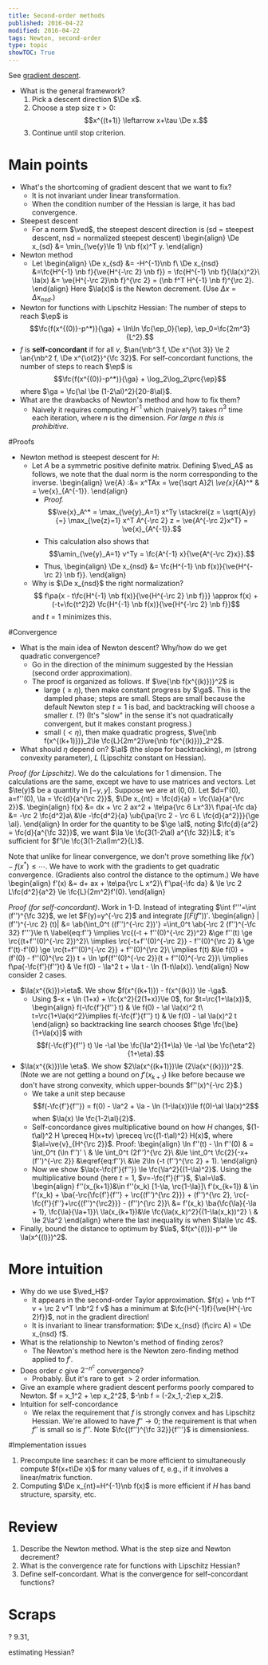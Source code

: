 ```yaml
---
title: Second-order methods
published: 2016-04-22
modified: 2016-04-22
tags: Newton, second-order
type: topic
showTOC: True
---
```


See [gradient descent](GD.html).

* What is the general framework?
    1. Pick a descent direction $\De x$.
	2.  Choose a step size $\tau>0$:
	    $$x^{(t+1)} \leftarrow x+\tau \De x.$$
    3. Continue until stop criterion.

# Main points

* What's the shortcoming of gradient descent that we want to fix?
    * It is not invariant under linear transformation.
	* When the condition number of the Hessian is large, it has bad convergence.
* Steepest descent
    *   For a norm $\ved$, the steepest descent direction is (sd = steepest descent, nsd = normalized steepest descent)
	    \begin{align}
		\De x_{sd} &= \min_{\ve{y}\le 1} \nb f(x)^T y.
		\end{align}
* Newton method
    *   Let
	    \begin{align}
		\De x_{sd} &= -H^{-1}\nb f\\
		\De x_{nsd} &=\fc{H^{-1} \nb f}{\ve{H^{-\rc 2} \nb f}} = \fc{H^{-1} \nb f}{\la(x)^2}\\
		\la(x) &= \ve{H^{-\rc 2}\nb f}^{\rc 2} = (\nb f^T H^{-1} \nb f)^{\rc 2}.
	    \end{align}
		Here $\la(x)$ is the Newton decrement. (Use $\Delta x = \Delta x_{nsd}$.)
*   Newton for functions with Lipschitz Hessian: The number of steps to reach $\ep$ is
    $$\fc{f(x^{(0)}-p^*)}{\ga} + \ln\ln \fc{\ep_0}{\ep}, \ep_0=\fc{2m^3}{L^2}.$$
*   $f$ is **self-concordant** if for all $v$, $\an{\nb^3 f, \De x^{\ot 3}} \le 2 \an{\nb^2 f, \De x^{\ot2}}^{\fc 32}$. For self-concordant functions, the number of steps to reach $\ep$ is
    $$\fc{f(x^{(0)}-p^*)}{\ga} + \log_2\log_2\prc{\ep}$$
	where $\ga = \fc{\al \be (1-2\al)^2}{20-8\al}$.
* What are the drawbacks of Newton's method and how to fix them?
    * Naively it requires computing $H^{-1}$ which (naively?) takes $n^3$ time each iteration, where $n$ is the dimension. *For large $n$ this is prohibitive.*

#Proofs

*   Newton method is steepest descent for $H$:
	*   Let $A$ be a symmetric positive definite matrix. Defining $\ved_A$ as follows, we note that the dual norm is the norm corresponding to the inverse.
		\begin{align}
		\ve{A} :&= x^TAx = \ve{\sqrt A}_2\\
		\ve{x}_{A}^* & = \ve{x}_{A^{-1}}.
		\end{align}
		*   *Proof.*
			$$\ve{x}_A^* = \max_{\ve{y}_A=1} x^Ty \stackrel{z = \sqrt{A}y}{=} \max_{\ve{z}=1} x^T A^{-\rc 2} z = \ve{A^{-\rc 2}x^T}  = \ve{x}_{A^{-1}}.$$
		*   This calculation also shows that
		    $$\amin_{\ve{y}_A=1} v^Ty = \fc{A^{-1} x}{\ve{A^{-\rc 2}x}}.$$
		*   Thus,
			\begin{align}
			\De x_{nsd} &= \fc{H^{-1} \nb f(x)}{\ve{H^{-\rc 2} \nb f}}.
			\end{align}
	*   Why is $\De x_{nsd}$ the right normalization?
	    $$ f\pa{x - t\fc{H^{-1} \nb f(x)}{\ve{H^{-\rc 2} \nb f}}} \approx f(x) + (-t+\fc{t^2}2) \fc{H^{-1} \nb f(x)}{\ve{H^{-\rc 2} \nb f}}$$
		and $t=1$ minimizes this.

#Convergence

* What is the main idea of Newton descent? Why/how do we get quadratic convergence?
    * Go in the direction of the minimum suggested by the Hessian (second order approximation).
	*   The proof is organized as follows. If $\ve{\nb f(x^{(k)})}^2$ is
	    * large ($\ge \eta$), then make constant progress by $\ga$. This is the dampled phase; steps are small. Steps are small because the default Newton step $t=1$ is bad, and backtracking will choose a smaller $t$. (?) (It's "slow" in the sense it's not quadratically convergent, but it makes constant progress.)
		* small ($<\eta$), then make quadratic progress, $\ve{\nb f(x^{(k+1)})}_2\le \fc{L}{2m^2}\ve{\nb f(x^{(k)})}_2^2$.
* What should $\eta$ depend on? $\al$ (the slope for backtracking), $m$ (strong convexity parameter), $L$ (Lipschitz constant on Hessian).

*Proof (for Lipschitz)*. We do the calculations for 1 dimension. The calculations are the same, except we have to use matrices and vectors. Let $\te(y)$ be a quantity in $[-y,y]$. Suppose we are at $(0,0)$. Let $d=f'(0), a=f''(0), \la = \fc{d}{a^{\rc 2}}$, $\De x_{nt} = \fc{d}{a} = \fc{\la}{a^{\rc 2}}$.
\begin{align}
f(x) &= dx + \rc 2 ax^2 + \te\pa{\rc 6 Lx^3}\\
f\pa{-\fc da} &= -\rc 2 \fc{d^2}a\\
&\le -\fc{d^2}{a} \ub{\pa{\rc 2 - \rc 6 L \fc{d}{a^2}}}{\ge \al}.
\end{align}
In order for the quantity to be $\ge \al$, noting $\fc{d}{a^2} = \fc{d}{a^{\fc 32}}$, we want $\la \le \fc{3(1-2\al) a^{\fc 32}}L$; it's sufficient for $f'\le \fc{3(1-2\al)m^2}{L}$.

Note that unlike for linear convergence, we don't prove something like $f(x') - f(x^*)\le \cdots$. We have to work with the gradients to get quadratic convergence. (Gradients also control the distance to the optimum.) We have
\begin{align}
f'(x) &= d+ ax + \te\pa{\rc L x^2}\\
f'\pa{-\fc da} & \le \rc 2 L\fc{d^2}{a^2} \le \fc{L}{2m^2}f'(0).
\end{align}

*Proof (for self-concordant)*. Work in 1-D. Instead of integrating $\int f'''=\int (f'')^{\fc 32}$, we let $F(y)=y^{-\rc 2}$ and integrate $\int (F(f''))'$.
\begin{align}
|(f'')^{-\rc 2} (t)| &= \ab{\int_0^t ((f'')^{-\rc 2})'} =\int_0^t \ab{-\rc 2 (f'')^{-\fc 32} f'''}\le t\\
\label{eq:f''}
\implies
\rc{(-t + f''(0)^{-\rc 2})^2} &\ge f''(t) \ge \rc{(t+f''(0)^{-\rc 2})^2}\\
\implies
\rc{-t+f''(0)^{-\rc 2}} - f''(0)^{\rc 2} & \ge f'(t)-f'(0) \ge \rc{t+f''(0)^{-\rc 2}} + f''(0)^{\rc 2}\\
\implies f(t) &\le f(0) + (f'(0) - f''(0)^{\rc 2}) t + \ln \pf{f''(0)^{-\rc 2}}{t + f''(0)^{-\rc 2}}\\
\implies f\pa{-\fc{f'}{f''}t} & \le f(0) - \la^2 t + \la t - \ln (1-t\la(x)).
\end{align}
Now consider 2 cases.

* $\la(x^{(k)})>\eta$. We show $f(x^{(k+1)}) - f(x^{(k)}) \le -\ga$.
	*   Using $-x + \ln (1+x) + \fc{x^2}{2(1+x)}\le 0$, for $t=\rc{1+\la(x)}$,
	    \begin{align}
		f(-\fc{f'}{f''} t) & \le f(0) - \al \la(x)^2 t\\
		t=\rc{1+\la(x)^2}\implies f(-\fc{f'}{f''} t) & \le f(0) - \al \la(x)^2 t
		\end{align}
		so backtracking line search chooses $t\ge \fc{\be}{1+\la(x)}$ with
		$$f(-\fc{f'}{f''} t)  \le -\al \be \fc{\la^2}{1+\la} \le -\al \be \fc{\eta^2}{1+\eta}.$$
*   $\la(x^{(k)})\le \eta$. We show $2\la(x^{(k+1)})\le (2\la(x^{(k)}))^2$. (Note we are not getting a bound on $f'(x_{k+1})$ like before because we don't have strong convexity, which upper-bounds $f''(x)^{-\rc 2}$.)
	*   We take a unit step because
	    $$f(-\fc{f'}{f''})   = f(0) - \la^2 + \la - \ln (1-\la(x))\le f(0)-\al \la(x)^2$$
		when $\la(x) \le \fc{1-2\al}{2}$.
    *   Self-concordance gives multiplicative bound on how $H$ changes, $(1-t\al)^2 H \preceq H(x+tv) \preceq \rc{(1-t\al)^2} H(x)$, where $\al=\ve{v}_{H^{\rc 2}}$. Proof:
		\begin{align}
		\ln f''(t) - \ln f''(0) & = \int_0^t (\ln f'')' \\
		& \le \int_0^t (2f'')^{\rc 2}\\
		&\le \int_0^t \fc{2}{-x+(f'')^{-\rc 2}} &\eqref{eq:f''}\\
		&\le 2\ln (-t (f'')^{\rc 2} + 1).
	    \end{align}
	*   Now we show $\la(x-\fc{f'}{f''}) \le \fc{\la^2}{(1-\la)^2}$. Using the multiplicative bound (here $t=1$, $v=-\fc{f'}{f''}$, $\al=\la$.
		\begin{align}
		f''(x_{k+1})&\in f''(x_k) [1-\la, \rc{1-\la}]\\
		f'(x_{k+1}) & \in f'(x_k) + \ba{-\rc{\fc{f'}{f''} + \rc{(f'')^{\rc 2}}} + (f'')^{\rc 2}, \rc{-\fc{f'}{f''}+\rc{(f'')^{\rc2}}} - (f'')^{\rc 2}}\\
		&= f'(x_k) \ba{\fc{\la}{-\la + 1}, \fc{\la}{\la+1}}\\
		\la(x_{k+1})&\le \fc{\la(x_k)^2}{(1-\la(x_k))^2} \\ & \le 2\la^2
	    \end{align}
		where the last inequality is when $\la\le \rc 4$.
* Finally, bound the distance to optimum by $\la$, $f(x^{(l)})-p^* \le \la(x^{(l)})^2$.

# More intuition

* Why do we use $\ved_H$?
	*   It appears in the second-order Taylor approximation. $f(x) + \nb f^T v + \rc 2 v^T \nb^2 f v$ has a minimum at $\fc{H^{-1}f}{\ve{H^{-\rc 2}f}}$, not in the gradient direction!
	*   It is invariant to linear transformation: $\De x_{nsd} (f\circ A) = \De x_{nsd} f$.
* What is the relationship to Newton's method of finding zeros?
    * The Newton's method here is the Newton zero-finding method applied to $f'$.
* Does order $c$ give $2^{-n^c}$ convergence?
    * Probably. But it's rare to get $>2$ order information.
*   Give an example where gradient descent performs poorly compared to Newton.
    $f = x_1^2 + \ep x_2^2$, $-\nb f = (-2x_1,-2\ep x_2)$.
*   Intuition for self-concordance
    *   We relax the requirement that $f$ is strongly convex and has Lipschitz Hessian. We're allowed to have $f''\to 0$; the requirement is that when $f''$ is small so is $f'''$. Note $\fc{(f'')^{\fc 32}}{f'''}$ is dimensionless.

#Implementation issues

1. Precompute line searches: it can be more efficient to simultaneously compute $f(x+t\De x)$ for many values of $t$, e.g., if it involves a linear/matrix function.
2. Computing $\De x_{nt}=H^{-1}\nb f(x)$ is more efficient if $H$ has band structure, sparsity, etc.


# Review 

1. Describe the Newton method. What is the step size and Newton decrement?
2. What is the convergence rate for functions with Lipschitz Hessian?
3. Define self-concordant. What is the convergence for self-concordant functions?

# Scraps

? 9.31, 

estimating Hessian?
